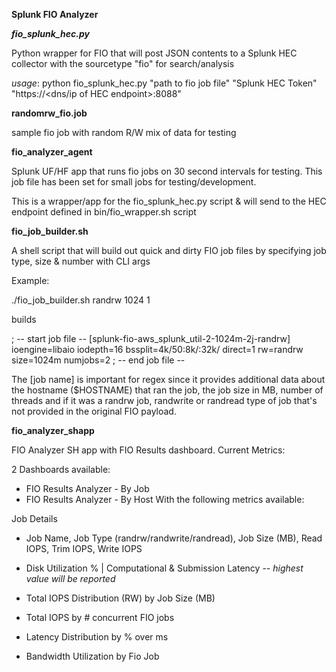 **Splunk FIO Analyzer**

***fio_splunk_hec.py***

Python wrapper for FIO that will post JSON contents to a Splunk HEC collector with the sourcetype "fio" for search/analysis

*usage*:
python fio_splunk_hec.py "path to fio job file" "Splunk HEC Token" "https://<dns/ip of HEC endpoint>:8088"
  
**randomrw_fio.job**

sample fio job with random R/W mix of data for testing

**fio_analyzer_agent**

Splunk UF/HF app that runs fio jobs on 30 second intervals for testing. This job file has been set for small jobs for testing/development.

This is a wrapper/app for the fio_splunk_hec.py script & will send to the HEC endpoint defined in bin/fio_wrapper.sh script

**fio_job_builder.sh**

A shell script that will build out quick and dirty FIO job files by specifying job type, size & number with CLI args

Example:

./fio_job_builder.sh randrw 1024 1

builds

; -- start job file --
[splunk-fio-aws_splunk_util-2-1024m-2j-randrw]
ioengine=libaio
iodepth=16
bssplit=4k/50:8k/:32k/
direct=1
rw=randrw
size=1024m
numjobs=2
; -- end job file --

The [job name] is important for regex since it provides additional data about the hostname ($HOSTNAME) that ran the job, the job size in MB, number of threads and if it was a randrw job, randwrite or randread type of job that's not provided in the original FIO payload.

**fio_analyzer_shapp**

FIO Analyzer SH app with FIO Results dashboard. Current Metrics:

2 Dashboards available:
- FIO Results Analyzer - By Job
- FIO Results Analyzer - By Host
With the following metrics available:

Job Details
 - Job Name, Job Type (randrw/randwrite/randread), Job Size (MB), Read IOPS, Trim IOPS, Write IOPS

- Disk Utilization % | Computational & Submission Latency -- *highest value will be reported*
- Total IOPS Distribution (RW) by Job Size (MB)
- Total IOPS by # concurrent FIO jobs
- Latency Distribution by % over ms
- Bandwidth Utilization by Fio Job
